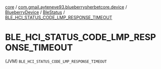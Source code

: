 [core](../../../index.md) / [com.gmail.ayteneve93.blueberrysherbetcore.device](../../index.md) / [BlueberryDevice](../index.md) / [BleStatus](index.md) / [BLE_HCI_STATUS_CODE_LMP_RESPONSE_TIMEOUT](./-b-l-e_-h-c-i_-s-t-a-t-u-s_-c-o-d-e_-l-m-p_-r-e-s-p-o-n-s-e_-t-i-m-e-o-u-t.md)

# BLE_HCI_STATUS_CODE_LMP_RESPONSE_TIMEOUT

(JVM) `BLE_HCI_STATUS_CODE_LMP_RESPONSE_TIMEOUT`